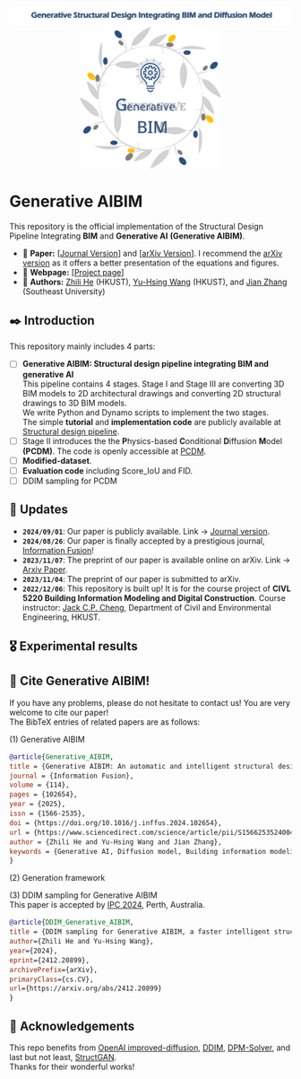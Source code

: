 <div align="center">
  <img src="./figures/Title.png">
  <img src="./figures/Generative-BIM.svg" width="50%">
</div>

# Generative AIBIM
This repository is the official implementation of the Structural Design Pipeline Integrating **BIM** and **Generative AI** **(Generative AIBIM)**.  
- :orange: **Paper:** [[Journal Version](https://www.sciencedirect.com/science/article/pii/S1566253524004329)] and [[arXiv Version](https://arxiv.org/abs/2311.04052)]. I recommend the [arXiv version](https://arxiv.org/abs/2311.04052) as it offers a better presentation of the equations and figures.
- :watermelon: **Webpage:**  [[Project page](http://zl-he.com/Generative-BIM/)]
- 🍓 **Authors:** [Zhili He](http://zl-he.com/) (HKUST), [Yu-Hsing Wang](https://ce.hkust.edu.hk/people/yu-hsing-wang-wangyouxing) (HKUST), and [Jian Zhang](https://civil.seu.edu.cn/zj/list.htm) (Southeast University)
## ✒️ Introduction
This repository mainly includes 4 parts:  
- [ ] **Generative AIBIM: Structural design pipeline integrating BIM and generative AI**  
      This pipeline contains 4 stages. Stage I and Stage III are converting 3D BIM models to 2D architectural drawings and converting 2D structural drawings to 3D BIM models.  
      We write Python and Dynamo scripts to implement the two stages.  
      The simple **tutorial** and **implementation code** are publicly available at [Structural design pipeline](https://github.com/hzlbbfrog/Generative-BIM/tree/main/Structural%20design%20pipeline).
- [ ] Stage II introduces the the **P**hysics-based **C**onditional **D**iffusion **M**odel **(PCDM)**. The code is openly accessible at [PCDM](https://github.com/hzlbbfrog/Generative-BIM/tree/main/PCDM).
- [ ] **Modified-dataset**.
- [ ] **Evaluation code** including Score_IoU and FID.
- [ ] DDIM sampling for PCDM

## 📅 Updates
- **`2024/09/01`**: Our paper is publicly available. Link → [Journal version](https://www.sciencedirect.com/science/article/pii/S1566253524004329?via%3Dihub).
- **`2024/08/26`**: Our paper is finally accepted by a prestigious journal, [Information Fusion](https://www.sciencedirect.com/journal/information-fusion)!
- **`2023/11/07`**: The preprint of our paper is available online on arXiv. Link → [Arxiv Paper](https://arxiv.org/abs/2311.04052).
- **`2023/11/04`**: The preprint of our paper is submitted to arXiv.
- **`2022/12/06`**: This repository is built up! It is for the course project of **CIVL 5220 Building Information Modeling and Digital Construction**. Course instructor: [Jack C.P. Cheng](https://www.ce.ust.hk/people/jack-chin-pang-cheng-zhengzhanpeng), Department of Civil and Environmental Engineering, HKUST.

## 🎖️ Experimental results

## 🥰 Cite Generative AIBIM!
If you have any problems, please do not hesitate to contact us!
You are very welcome to cite our paper!  
The BibTeX entries of related papers are as follows:

(1) Generative AIBIM
```BibTeX
@article{Generative_AIBIM,
title = {Generative AIBIM: An automatic and intelligent structural design pipeline integrating BIM and generative AI},
journal = {Information Fusion},
volume = {114},
pages = {102654},
year = {2025},
issn = {1566-2535},
doi = {https://doi.org/10.1016/j.inffus.2024.102654},
url = {https://www.sciencedirect.com/science/article/pii/S1566253524004329},
author = {Zhili He and Yu-Hsing Wang and Jian Zhang},
keywords = {Generative AI, Diffusion model, Building information modeling, Intelligent structural design, Shear wall structure}
}
```
(2) Generation framework

(3) DDIM sampling for Generative AIBIM  
This paper is accepted by [IPC 2024](https://ipcannual.com/proceedings/), Perth, Australia.
```BibTeX
@article{DDIM_Generative_AIBIM,
title = {DDIM sampling for Generative AIBIM, a faster intelligent structural design framework},
author={Zhili He and Yu-Hsing Wang},
year={2024},
eprint={2412.20899},
archivePrefix={arXiv},
primaryClass={cs.CV},
url={https://arxiv.org/abs/2412.20899}
}
```


## 💓 Acknowledgements
This repo benefits from [OpenAI improved-diffusion](https://github.com/openai/improved-diffusion/tree/main), [DDIM](https://github.com/ermongroup/ddim), [DPM-Solver](https://github.com/LuChengTHU/dpm-solver), and last but not least, [StructGAN](https://github.com/wenjie-liao/StructGAN_v1).  
Thanks for their wonderful works!
